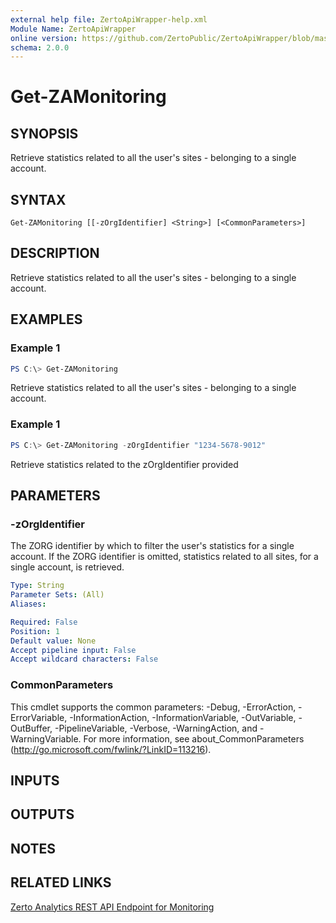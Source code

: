 ```yaml
---
external help file: ZertoApiWrapper-help.xml
Module Name: ZertoApiWrapper
online version: https://github.com/ZertoPublic/ZertoApiWrapper/blob/master/docs/Get-ZAMonitoring.md
schema: 2.0.0
---
```


# Get-ZAMonitoring

## SYNOPSIS

Retrieve statistics related to all the user's sites - belonging to a single account.

## SYNTAX

```
Get-ZAMonitoring [[-zOrgIdentifier] <String>] [<CommonParameters>]
```

## DESCRIPTION

Retrieve statistics related to all the user's sites - belonging to a single account.

## EXAMPLES

### Example 1
```powershell
PS C:\> Get-ZAMonitoring
```

Retrieve statistics related to all the user's sites - belonging to a single account.

### Example 1
```powershell
PS C:\> Get-ZAMonitoring -zOrgIdentifier "1234-5678-9012"
```

Retrieve statistics related to the zOrgIdentifier provided

## PARAMETERS

### -zOrgIdentifier
The ZORG identifier by which to filter the user's statistics for a single account.
If the ZORG identifier is omitted, statistics related to all sites, for a single account, is retrieved.

```yaml
Type: String
Parameter Sets: (All)
Aliases:

Required: False
Position: 1
Default value: None
Accept pipeline input: False
Accept wildcard characters: False
```

### CommonParameters
This cmdlet supports the common parameters: -Debug, -ErrorAction, -ErrorVariable, -InformationAction, -InformationVariable, -OutVariable, -OutBuffer, -PipelineVariable, -Verbose, -WarningAction, and -WarningVariable. For more information, see about_CommonParameters (http://go.microsoft.com/fwlink/?LinkID=113216).

## INPUTS

## OUTPUTS

## NOTES

## RELATED LINKS

[Zerto Analytics REST API Endpoint for Monitoring](https://docs.api.zerto.com/#/Monitoring/get_v2_monitoring_)
